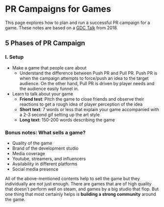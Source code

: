 
# PR Campaigns for Games
This page explores how to plan and run a successful PR campaign for a game. These notes are based on a [GDC Talk](https://www.youtube.com/watch?v=mrZlSDngwH8) from 2018.

## 5 Phases of PR Campaign
### I. Setup
* Make a game that people care about
  * Understand the difference between Push PR and Pull PR. Push PR is when the campaign attempts to force/push an idea to the target audience. On the other hand, Pull PR is driven by player needs and the audience easily funnel in.
* Learn to talk about your game
  * **Friend test**: Pitch the game to close friends and observe their reactions to get a rough idea of player perception of the idea
  * **Short text**: 7 words or less that explain your game accompanied with a 2-3 second gif setting up the art style
  * **Long text**: 150-200 words describing the game


### Bonus notes: What sells a game?
* Quality of the game
* Brand of the development studio
* Media coverage
* Youtube, streamers, and influencers
* Availability in different platforms
* Social media presence

All of the above-mentioned contents help to sell the game but they individually are not just enough. There are games that are of high quality that doesn't perform well on steam, and games by a big studio that flop. But one thing that most certainly helps is **building a strong community** around the game.

